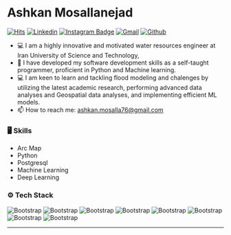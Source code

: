 # Ashkan Mosallanejad    
[![Hits](https://hits.seeyoufarm.com/api/count/incr/badge.svg?url=https%3A%2F%2Fgithub.com%2Fhejazizo%2Fhejazizo&count_bg=%2379C83D&title_bg=%23555555&icon=&icon_color=%23E7E7E7&title=Profile+Views&edge_flat=false)](https://hits.seeyoufarm.com)
[![Linkedin](https://img.shields.io/badge/-LinkedIn-blue?style=flat&logo=Linkedin&logoColor=white)](https://www.linkedin.com/in/Ashkan-Mosalla-Nejad--4774061a0/?lipi=urn%3Ali%3Apage%3Ad_flagship3_feed%3BCcK2eKD0S%2BGHw20gslijUg%3D%3D/)
[![Instagram Badge](https://img.shields.io/badge/-Instagram-purple?logo=instagram&logoColor=white&link=https://instagram.com/ashkan_msl/)](https://www.instagram.com/ashkan_msl)
[![Gmail](https://img.shields.io/badge/-Gmail-c14438?style=flat&logo=Gmail&logoColor=white)](mailto:ashkan.mosalla76@gmail.com)
[![Github](https://img.shields.io/github/followers/hejazizo?label=Follow&style=social)](https://github.com/ashkanmosalla)

- 💻 I am a highly innovative and motivated water resources engineer at Iran University of Science and Technology,
- 🌱 I have developed my software development skills as a self-taught programmer, proficient in Python and Machine learning.
- 💻 I am keen to learn and tackling flood modeling and chalenges by utilizing the latest academic research, performing advanced data analyses and Geospatial data analyses, and implementing efficient ML models.
- 📫 How to reach me: ashkan.mosalla76@gmail.com


### 🖥 Skills
- Arc Map
- Python
- Postgresql
- Machine Learning
- Deep Learning 
  
### ⚙️ Tech Stack

![Bootstrap](https://img.shields.io/badge/-Python-05122A?style=flat-square&logo=Python&color=353535) ![Bootstrap](https://img.shields.io/badge/-TensorFlow-05122A?style=flat-square&logo=TensorFlow&color=353535) ![Bootstrap](https://img.shields.io/badge/-Scikit%20Learn-05122A?style=flat-square&logo=Scikit-Learn&color=353535) ![Bootstrap](https://img.shields.io/badge/-PostgreSQL-05122A?style=flat-square&logo=PostgreSQL&color=353535) ![Bootstrap](https://img.shields.io/badge/-Pandas-05122A?style=flat-square&logo=Pandas&color=353535) ![Bootstrap](https://img.shields.io/badge/-Numpy-05122A?style=flat-square&logo=Numpy&color=353535) ![Bootstrap](https://img.shields.io/badge/-Matplotlib-05122A?style=flat-square&logo=Matplotlib&color=353535) ![Bootstrap](https://img.shields.io/badge/-Visual%20Studio%20Code-05122A?style=flat-square&logo=Visual-Studio-Code&color=353535)


---
